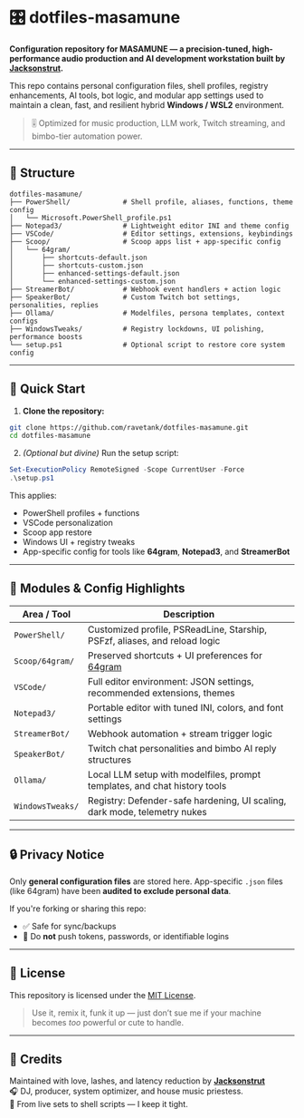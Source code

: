# 🎛️ dotfiles-masamune

**Configuration repository for MASAMUNE — a precision-tuned, high-performance audio production and AI development workstation built by [Jacksonstrut](https://github.com/ravetank).**

This repo contains personal configuration files, shell profiles, registry enhancements, AI tools, bot logic, and modular app settings used to maintain a clean, fast, and resilient hybrid **Windows / WSL2** environment.

> 🎚️ Optimized for music production, LLM work, Twitch streaming, and bimbo-tier automation power.

---

## 📁 Structure

```plaintext
dotfiles-masamune/
├── PowerShell/             # Shell profile, aliases, functions, theme config
│   └── Microsoft.PowerShell_profile.ps1
├── Notepad3/               # Lightweight editor INI and theme config
├── VSCode/                 # Editor settings, extensions, keybindings
├── Scoop/                  # Scoop apps list + app-specific config
│   └── 64gram/
│       ├── shortcuts-default.json
│       ├── shortcuts-custom.json
│       ├── enhanced-settings-default.json
│       └── enhanced-settings-custom.json
├── StreamerBot/            # Webhook event handlers + action logic
├── SpeakerBot/             # Custom Twitch bot settings, personalities, replies
├── Ollama/                 # Modelfiles, persona templates, context configs
├── WindowsTweaks/          # Registry lockdowns, UI polishing, performance boosts
└── setup.ps1               # Optional script to restore core system config
```

---

## 🚀 Quick Start

1. **Clone the repository:**

```bash
git clone https://github.com/ravetank/dotfiles-masamune.git
cd dotfiles-masamune
```

2. *(Optional but divine)* Run the setup script:

```powershell
Set-ExecutionPolicy RemoteSigned -Scope CurrentUser -Force
.\setup.ps1
```

This applies:
- PowerShell profiles + functions
- VSCode personalization
- Scoop app restore
- Windows UI + registry tweaks
- App-specific config for tools like **64gram**, **Notepad3**, and **StreamerBot**

---

## 🧠 Modules & Config Highlights

| Area / Tool       | Description                                                                 |
| ----------------- | --------------------------------------------------------------------------- |
| `PowerShell/`     | Customized profile, PSReadLine, Starship, PSFzf, aliases, and reload logic  |
| `Scoop/64gram/`   | Preserved shortcuts + UI preferences for [64gram](https://64gram.org/)      |
| `VSCode/`         | Full editor environment: JSON settings, recommended extensions, themes      |
| `Notepad3/`       | Portable editor with tuned INI, colors, and font settings                   |
| `StreamerBot/`    | Webhook automation + stream trigger logic                                   |
| `SpeakerBot/`     | Twitch chat personalities and bimbo AI reply structures                     |
| `Ollama/`         | Local LLM setup with modelfiles, prompt templates, and chat history tools   |
| `WindowsTweaks/`  | Registry: Defender-safe hardening, UI scaling, dark mode, telemetry nukes   |

---

## 🔒 Privacy Notice

Only **general configuration files** are stored here. App-specific `.json` files (like 64gram) have been **audited to exclude personal data**.

If you're forking or sharing this repo:
- ✅ Safe for sync/backups
- 🚫 Do **not** push tokens, passwords, or identifiable logins

---

## 🧾 License

This repository is licensed under the [MIT License](LICENSE).

> Use it, remix it, funk it up — just don’t sue me if your machine becomes *too* powerful or cute to handle.

---

## 🙌 Credits

Maintained with love, lashes, and latency reduction by [**Jacksonstrut**](https://github.com/ravetank)  
🎧 DJ, producer, system optimizer, and house music priestess.  
💾 From live sets to shell scripts — I keep it tight.
